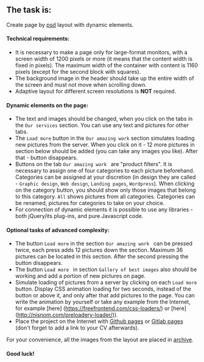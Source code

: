 ## The task is:

Create page by [psd](./The_Ham_Step_project.psd) layout with dynamic elements.

#### Technical requirements:
- It is necessary to make a page only for large-format monitors, with a screen width of 1200 pixels or more (it means that the content width is fixed in pixels). The maximum width of the container with content is 1160 pixels (except for the second block with squares). 
- The background image in the header should take up the entire width of the screen and must not move when scrolling down.
- Adaptive layout for different screen resolutions is **NOT** required.

#### Dynamic elements on the page:
- The text and images should be changed, when you click on the tabs in the `Our services` section. You can use any text and pictures for other tabs.
- The `Load more` button in the `Our amazing work` section simulates loading new pictures from the server. When you click on it - 12 more pictures in section below should be added (you can take any images you like). After that - button disappears.
- Buttons on the tab `Our amazing work ` are "product filters". It is necessary to assign one of four categories to each picture beforehand. Categories can be assigned at your discretion (in design they are called - `Graphic design`, `Web design`, `Landing pages`, `Wordpress`). When clicking on the category button, you should show only those images that belong to this category. `All` shows pictures from all categories. Categories can be renamed, pictures for categories to take on your choice.
- For connection of dynamic elements it is possible to use any libraries - both jQuery/its plug-ins, and pure Javascript code.
   
#### Optional tasks of advanced complexity:
- The button `Load more` in the section `Our amazing work ` can be pressed twice, each press adds 12 pictures down the section. Maximum 36 pictures can be located in this section. After the second pressing the button disappears.
- The button `Load more ` in section `Gallery of best images` also should be working and add a portion of new pictures on page.
- Simulate loading of pictures from a server by clicking on each `Load more` button. Display CSS animation loading for two seconds, instead of the button or above it, and only after that add pictures to the page. You can write the animation by yourself or take any example from the Internet, for example [here] (https://freefrontend.com/css-loaders/) or [here] (http://nisnom.com/preloadery-loader/)).
- Place the project on the Internet with [Github pages](https://pages.github.com/) or [Gitlab pages](https://docs.gitlab.com/ee/user/project/pages/) (don't forget to add a link to your CV afterwards).

For your convenience, all the images from the layout are placed in [archive](./Step%20Project%20Ham%20Pictures.zip).

#### Good luck!